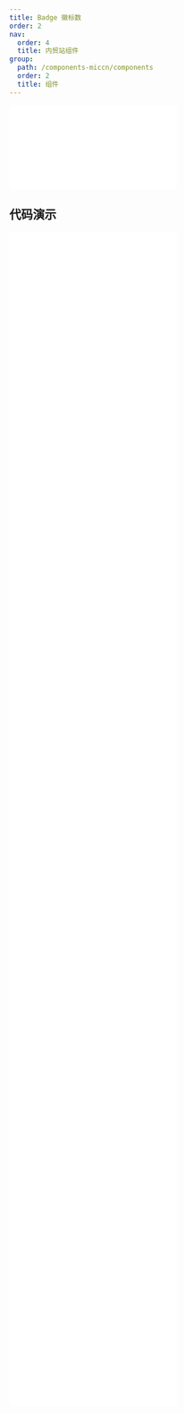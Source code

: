 ```yaml
---
title: Badge 徽标数
order: 2
nav:
  order: 4
  title: 内贸站组件
group:
  path: /components-miccn/components
  order: 2
  title: 组件
---
```


<div>
<embed src="@docs-common/badge/index.md"></embed>
</div>
        
## 代码演示

<Row gutter=8>

  <Col span=12>
    
  <div class="code-box"><embed src="@abiz-rc-miccn/badge/demo/basic-badge-miccn.md"></embed></div>
          
  <div class="code-box"><embed src="@abiz-rc-miccn/badge/demo/colorful-badge-miccn.md"></embed></div>
          
  <div class="code-box"><embed src="@abiz-rc-miccn/badge/demo/link-badge-miccn.md"></embed></div>
          
  <div class="code-box"><embed src="@abiz-rc-miccn/badge/demo/offset-badge-miccn.md"></embed></div>
          
  <div class="code-box"><embed src="@abiz-rc-miccn/badge/demo/ribbbon-badge-miccn.md"></embed></div>
          
  <div class="code-box"><embed src="@abiz-rc-miccn/badge/demo/size-badge-miccn.md"></embed></div>
          
  <div class="code-box"><embed src="@abiz-rc-miccn/badge/demo/title-badge-miccn.md"></embed></div>
          
  </Col>
          
  <Col span=12>
    
  <div class="code-box"><embed src="@abiz-rc-miccn/badge/demo/change-badge-miccn.md"></embed></div>
          
  <div class="code-box"><embed src="@abiz-rc-miccn/badge/demo/dot-badge-miccn.md"></embed></div>
          
  <div class="code-box"><embed src="@abiz-rc-miccn/badge/demo/no-wrapper-badge-miccn.md"></embed></div>
          
  <div class="code-box"><embed src="@abiz-rc-miccn/badge/demo/overflow-badge-miccn.md"></embed></div>
          
  <div class="code-box"><embed src="@abiz-rc-miccn/badge/demo/ribbon-debug-badge-miccn.md"></embed></div>
          
  <div class="code-box"><embed src="@abiz-rc-miccn/badge/demo/status-badge-miccn.md"></embed></div>
          
  </Col>
          
</Row>
        
<div><embed src="@docs-common/badge/index-api.md"></embed><div>
        